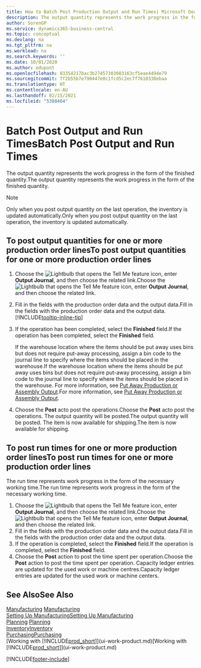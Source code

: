 ```yaml
---
title: How to Batch Post Production Output and Run Times| Microsoft Docs
description: The output quantity represents the work progress in the form of the finished quantity.
author: SorenGP
ms.service: dynamics365-business-central
ms.topic: conceptual
ms.devlang: na
ms.tgt_pltfrm: na
ms.workload: na
ms.search.keywords: ''
ms.date: 10/01/2020
ms.author: edupont
ms.openlocfilehash: 83354217bac3b27457303083163cf5eae4494e79
ms.sourcegitcommit: ff2b55b7e790447e0c1fcd5c2ec7f7610338ebaa
ms.translationtype: HT
ms.contentlocale: en-AU
ms.lasthandoff: 02/15/2021
ms.locfileid: "5380464"
---
```

# <a name="batch-post-output-and-run-times"></a><span data-ttu-id="0096e-103">Batch Post Output and Run Times</span><span class="sxs-lookup"><span data-stu-id="0096e-103">Batch Post Output and Run Times</span></span>
<span data-ttu-id="0096e-104">The output quantity represents the work progress in the form of the finished quantity.</span><span class="sxs-lookup"><span data-stu-id="0096e-104">The output quantity represents the work progress in the form of the finished quantity.</span></span>  

> [!NOTE]
> <span data-ttu-id="0096e-105">Only when you post output quantity on the last operation, the inventory is updated automatically.</span><span class="sxs-lookup"><span data-stu-id="0096e-105">Only when you post output quantity on the last operation, the inventory is updated automatically.</span></span>  

## <a name="to-post-output-quantities-for-one-or-more-production-order-lines"></a><span data-ttu-id="0096e-106">To post output quantities for one or more production order lines</span><span class="sxs-lookup"><span data-stu-id="0096e-106">To post output quantities for one or more production order lines</span></span>
1. <span data-ttu-id="0096e-107">Choose the ![Lightbulb that opens the Tell Me feature](media/ui-search/search_small.png "Tell me what you want to do") icon, enter **Output Journal**, and then choose the related link.</span><span class="sxs-lookup"><span data-stu-id="0096e-107">Choose the ![Lightbulb that opens the Tell Me feature](media/ui-search/search_small.png "Tell me what you want to do") icon, enter **Output Journal**, and then choose the related link.</span></span>  
2. <span data-ttu-id="0096e-108">Fill in the fields with the production order data and the output data.</span><span class="sxs-lookup"><span data-stu-id="0096e-108">Fill in the fields with the production order data and the output data.</span></span> [!INCLUDE[tooltip-inline-tip](includes/tooltip-inline-tip_md.md)]
3. <span data-ttu-id="0096e-109">If the operation has been completed, select the **Finished** field.</span><span class="sxs-lookup"><span data-stu-id="0096e-109">If the operation has been completed, select the **Finished** field.</span></span>  

    <span data-ttu-id="0096e-110">If the warehouse location where the items should be put away uses bins but does not require put-away processing,  assign a bin code to the journal line to specify where the items should be placed in the warehouse.</span><span class="sxs-lookup"><span data-stu-id="0096e-110">If the warehouse location where the items should be put away uses bins but does not require put-away processing,  assign a bin code to the journal line to specify where the items should be placed in the warehouse.</span></span> <span data-ttu-id="0096e-111">For more information, see [Put Away Production or Assembly Output](warehouse-how-to-put-away-production-output.md).</span><span class="sxs-lookup"><span data-stu-id="0096e-111">For more information, see [Put Away Production or Assembly Output](warehouse-how-to-put-away-production-output.md).</span></span>  

4. <span data-ttu-id="0096e-112">Choose the **Post** acto post the operations.</span><span class="sxs-lookup"><span data-stu-id="0096e-112">Choose the **Post** acto post the operations.</span></span> <span data-ttu-id="0096e-113">The output quantity will be posted.</span><span class="sxs-lookup"><span data-stu-id="0096e-113">The output quantity will be posted.</span></span> <span data-ttu-id="0096e-114">The item is now available for shipping.</span><span class="sxs-lookup"><span data-stu-id="0096e-114">The item is now available for shipping.</span></span>  

## <a name="to-post-run-times-for-one-or-more-production-order-lines"></a><span data-ttu-id="0096e-115">To post run times for one or more production order lines</span><span class="sxs-lookup"><span data-stu-id="0096e-115">To post run times for one or more production order lines</span></span>
<span data-ttu-id="0096e-116">The run time represents work progress in the form of the necessary working time.</span><span class="sxs-lookup"><span data-stu-id="0096e-116">The run time represents work progress in the form of the necessary working time.</span></span>    

1.  <span data-ttu-id="0096e-117">Choose the ![Lightbulb that opens the Tell Me feature](media/ui-search/search_small.png "Tell me what you want to do") icon, enter **Output Journal**, and then choose the related link.</span><span class="sxs-lookup"><span data-stu-id="0096e-117">Choose the ![Lightbulb that opens the Tell Me feature](media/ui-search/search_small.png "Tell me what you want to do") icon, enter **Output Journal**, and then choose the related link.</span></span>  
2. <span data-ttu-id="0096e-118">Fill in the fields with the production order data and the output data.</span><span class="sxs-lookup"><span data-stu-id="0096e-118">Fill in the fields with the production order data and the output data.</span></span>  
3.  <span data-ttu-id="0096e-119">If the operation is completed, select the **Finished** field.</span><span class="sxs-lookup"><span data-stu-id="0096e-119">If the operation is completed, select the **Finished** field.</span></span>  
4. <span data-ttu-id="0096e-120">Choose the **Post** action to post the time spent per operation.</span><span class="sxs-lookup"><span data-stu-id="0096e-120">Choose the **Post** action to post the time spent per operation.</span></span> <span data-ttu-id="0096e-121">Capacity ledger entries are updated for the used work or machine centres.</span><span class="sxs-lookup"><span data-stu-id="0096e-121">Capacity ledger entries are updated for the used work or machine centers.</span></span>

## <a name="see-also"></a><span data-ttu-id="0096e-122">See Also</span><span class="sxs-lookup"><span data-stu-id="0096e-122">See Also</span></span>  
<span data-ttu-id="0096e-123">[Manufacturing](production-manage-manufacturing.md)  </span><span class="sxs-lookup"><span data-stu-id="0096e-123">[Manufacturing](production-manage-manufacturing.md)  </span></span>  
[<span data-ttu-id="0096e-124">Setting Up Manufacturing</span><span class="sxs-lookup"><span data-stu-id="0096e-124">Setting Up Manufacturing</span></span>](production-configure-production-processes.md)  
<span data-ttu-id="0096e-125">[Planning](production-planning.md)    </span><span class="sxs-lookup"><span data-stu-id="0096e-125">[Planning](production-planning.md)    </span></span>  
[<span data-ttu-id="0096e-126">Inventory</span><span class="sxs-lookup"><span data-stu-id="0096e-126">Inventory</span></span>](inventory-manage-inventory.md)  
[<span data-ttu-id="0096e-127">Purchasing</span><span class="sxs-lookup"><span data-stu-id="0096e-127">Purchasing</span></span>](purchasing-manage-purchasing.md)  
<span data-ttu-id="0096e-128">[Working with [!INCLUDE[prod_short](includes/prod_short.md)]](ui-work-product.md)</span><span class="sxs-lookup"><span data-stu-id="0096e-128">[Working with [!INCLUDE[prod_short](includes/prod_short.md)]](ui-work-product.md)</span></span>


[!INCLUDE[footer-include](includes/footer-banner.md)]